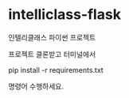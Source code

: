 # intelliclass-flask
인텔리클래스 파이썬 프로젝트

프로젝트 클론받고 터미널에서 

pip install -r requirements.txt

명령어 수행하세요.
